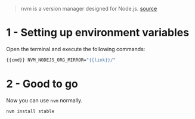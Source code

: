 > nvm is a version manager designed for Node.js.
[source](https://github.com/nvm-sh/nvm)

# 1 - Setting up environment variables
Open the terminal and execute the following commands:

```bash
{{cmd}} NVM_NODEJS_ORG_MIRROR="{{link}}/"
```

# 2 - Good to go
Now you can use `nvm` normally.

```bash
nvm install stable
```